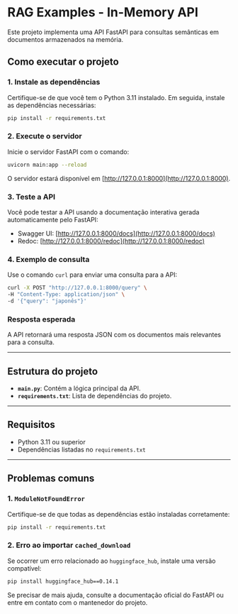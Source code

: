 # RAG Examples - In-Memory API

Este projeto implementa uma API FastAPI para consultas semânticas em documentos armazenados na memória.

## Como executar o projeto

### 1. Instale as dependências
Certifique-se de que você tem o Python 3.11 instalado. Em seguida, instale as dependências necessárias:

```bash
pip install -r requirements.txt
```

### 2. Execute o servidor
Inicie o servidor FastAPI com o comando:

```bash
uvicorn main:app --reload
```

O servidor estará disponível em [http://127.0.0.1:8000](http://127.0.0.1:8000).

### 3. Teste a API
Você pode testar a API usando a documentação interativa gerada automaticamente pelo FastAPI:
- Swagger UI: [http://127.0.0.1:8000/docs](http://127.0.0.1:8000/docs)
- Redoc: [http://127.0.0.1:8000/redoc](http://127.0.0.1:8000/redoc)

### 4. Exemplo de consulta
Use o comando `curl` para enviar uma consulta para a API:

```bash
curl -X POST "http://127.0.0.1:8000/query" \
-H "Content-Type: application/json" \
-d '{"query": "japonês"}'
```

### Resposta esperada
A API retornará uma resposta JSON com os documentos mais relevantes para a consulta.

---

## Estrutura do projeto
- **`main.py`**: Contém a lógica principal da API.
- **`requirements.txt`**: Lista de dependências do projeto.

---

## Requisitos
- Python 3.11 ou superior
- Dependências listadas no `requirements.txt`

---

## Problemas comuns
### 1. `ModuleNotFoundError`
Certifique-se de que todas as dependências estão instaladas corretamente:
```bash
pip install -r requirements.txt
```

### 2. Erro ao importar `cached_download`
Se ocorrer um erro relacionado ao `huggingface_hub`, instale uma versão compatível:
```bash
pip install huggingface_hub==0.14.1
```

Se precisar de mais ajuda, consulte a documentação oficial do FastAPI ou entre em contato com o mantenedor do projeto.
